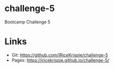 # challenge-5
Bootcamp Challenge 5

# Links
* Git: https://github.com/IRiceKrispie/challenge-5
* Pages: https://iricekrispie.github.io/challenge-5/